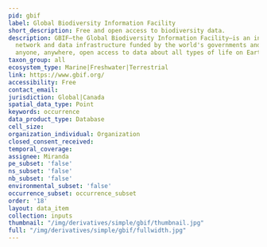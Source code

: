 ```yaml
---
pid: gbif
label: Global Biodiversity Information Facility
short_description: Free and open access to biodiversity data.
description: GBIF—the Global Biodiversity Information Facility—is an international
  network and data infrastructure funded by the world's governments and aimed at providing
  anyone, anywhere, open access to data about all types of life on Earth.
taxon_group: all
ecosystem_type: Marine|Freshwater|Terrestrial
link: https://www.gbif.org/
accessibility: Free
contact_email: 
jurisdiction: Global|Canada
spatial_data_type: Point
keywords: occurrence
data_product_type: Database
cell_size: 
organization_individual: Organization
closed_consent_received: 
temporal_coverage: 
assignee: Miranda
pe_subset: 'false'
ns_subset: 'false'
nb_subset: 'false'
environmental_subset: 'false'
occurrence_subset: occurrence_subset
order: '18'
layout: data_item
collection: inputs
thumbnail: "/img/derivatives/simple/gbif/thumbnail.jpg"
full: "/img/derivatives/simple/gbif/fullwidth.jpg"
---
```

